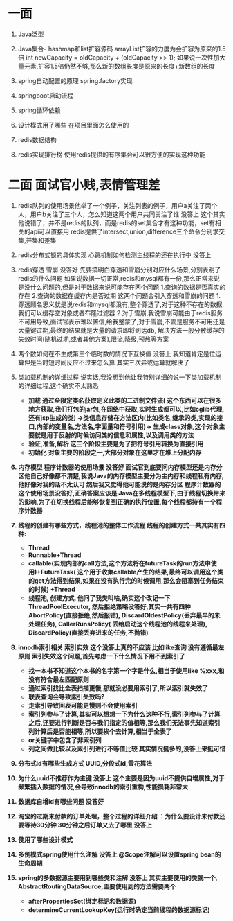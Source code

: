 # 一面

1. Java泛型

2. Java集合- hashmap和list扩容源码
   arrayList扩容的力度为会扩容为原来的1.5倍 int newCapacity = oldCapacity + (oldCapacity >> 1);
   如果说一次性加大量元素,扩容1.5倍仍然不够,那么新的数组长度是原来的长度+新数组的长度
3. spring自动配置的原理
   spring.factory实现
4. springboot启动流程
5. spring循环依赖
6. 设计模式用了哪些 在项目里面怎么使用的
7. redis数据结构
8. redis实现排行榜
   使用redis提供的有序集合可以很方便的实现这种功能

# 二面 面试官小贱,表情管理差

1. redis队列的使用场景他举了一个例子，关注列表的例子，用户a关注了两个人，用户b关注了三个人，怎么知道这两个用户共同关注了谁
   没答上
   这个其实他说错了，并不是redis的队列，而是redis的set集合才有这种功能，set有相关的api可以直接用
   redis提供了intersect,union,difference三个命令分别求交集,并集和差集
2. redis分布式锁的具体实现 心跳机制如何检测主线程的还在执行中 没答上
3. redis穿透 雪崩 没答好
   先要搞明白穿透和雪崩分别对应什么场景,分别表明了redis的什么问题
   如果说数据一切正常,redis和mysql都有一份,那么正常来说是没什么问题的,但是对于数据来说可能存在两个问题
   1.查询的数据是否真实的存在
   2.查询的数据在缓存内是否过期
   这两个问题会引入穿透和雪崩的问题
   1.穿透顾名思义就是说redis和mysql都没有,整个穿透了,对于这种不存在的数据,我们可以缓存空对象或者布隆过滤器
   2.对于雪崩,我说雪崩可能由于redis服务不可用导致,面试官表示难以置信,给我整蒙了,对于雪崩,不管是服务不可用还是大量键过期,最终的结果就是大量的请求即将到达db,
   解决方法一般分散缓存的失效时间(随机过期,或者其他方案),限流,降级,预热等方案

4. 两个数如何在不生成第三个临时数的情况下互换值 没答上 我知道肯定是位运算但是当时短时间反应不过来怎么算 其实三次异或运算就解决了

5. 类加载机制的详细过程
   说实话,我没想到他让我特别详细的说一下类加载机制的详细过程,这个确实不太熟悉
    - <b>加载<b>
      通过全限定类名获取定义此类的二进制文件流(
      这个东西可以在很多地方获取,我们打包的jar包,在网络中获取,实时生成都可以,比如cglib代理,还有jsp生成的类)
      ->类信息存储在方法区内(比如类名,继承的类,实现的接口,内部的变量名,方法名,字面量和符号引用)->
      生成class对象,这个对象主要就是用于反射的时候访问类的信息和属性,以及调用类的方法
    - <b>验证,准备,解析<b>
      这三个阶段主要是为了把符号引用转换为直接引用
    - <b>初始化<b>
      对象主要的阶段之一,大部分对象在这里才在堆上分配内存
6. 内存模型 程序计数器的使用场景 没答好
   面试官到底要问内存模型还是内存分区他自己好像都不清楚,我说Java的内存模型主要分为主内存和线程私有内存,他好像对我的话不太认可
   然后我又觉得他可能说的是内存分区
   程序计数器的这个使用场景没答好,正确答案应该是 Java在多线程模型下,由于线程切换带来的影响,为了在切换线程后能够恢复到正确的执行位置,每个线程都持有一个程序计数器

7. 线程的创建有哪些方式，线程池的整体工作流程
   线程的创建方式一共其实有四种:
    - Thread
    - Runnable+Thread
    - callable(实现内部的call方法,这个方法将在futureTask的run方法中使用)+FutureTask(
      这个用于收集callable产生的结果,最终可以调用这个类的get方法得到结果,如果在没有执行完的时候调用,那么会阻塞到任务结束的时候)
      +Thread
    - 线程池, 创建方式, 他问了我类叫啥,确实这个改记一下 ThreadPoolExecutor, 然后拒绝策略没答好,其实一共有四种
      AbortPolicy(直接拒绝,然后报错), DiscardOldestPolicy(丢弃最早的未处理任务), CallerRunsPolicy(
      丢给启动这个线程池的线程来处理), DiscardPolicy(直接丢弃进来的任务,不抛错)
8. innodb索引相关 索引实效 这个没答上真的不应该 比如like查询 没有遵循最左原则
   索引失效这个问题,首先考虑一下什么情况下用不到索引了
    - 找一本书不知道这个本书的名字第一个字是什么,相当于使用like %xxx,和没有符合最左匹配原则
    - 通过索引找比全表扫描更慢,那就没必要用索引了,所以索引就失效了
    - 联表查询会导致索引失效吗?
    - 走索引导致回表可能更慢则不会使用索引
    - 索引列参与了计算,其实可以想想一下为什么这种不行,索引列参与了计算之后,还要进行判断是否与我们指定的值相等,那么我们无法事先知道索引列计算后是否能相等,所以要挨个去计算,相当于全表了
    - or关键字中包含了非索引列
    - 列之间做比较以及索引列进行不等值比较
      其实情况挺多的,没答上来挺可惜

9. 分布式id有哪些生成方式
   UUID,分段式id,雪花算法
10. 为什么uuid不推荐作为主键 没答上
    这个主要是因为uuid不提供自增属性,对于频繁插入数据的情况,会导致innodb的索引重构,性能损耗非常大
11. 数据库自增id有哪些问题 没答好
   
12. 淘宝的过期未付款的订单处理，整个过程的详细介绍 ：为什么要设计未付款还要等待30分钟 30分钟之后订单又去了哪里 没答上

13. 使用了哪些设计模式

14. 多例模式spring使用什么注解 没答上
    @Scope注解可以设置spring bean的生命周期
15. spring的多数据源主要用到哪些类和注解 没答上
    其实主要使用的类就一个, AbstractRoutingDataSource,主要使用到的方法需要两个
    - afterPropertiesSet(绑定标记和数据源)
    - determineCurrentLookupKey(运行时确定当前线程的数据源标记)
